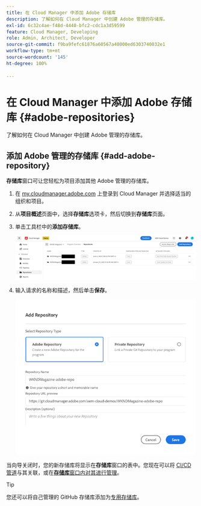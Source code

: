 ```yaml
---
title: 在 Cloud Manager 中添加 Adobe 存储库
description: 了解如何在 Cloud Manager 中创建 Adobe 管理的存储库。
exl-id: 6c32c4ae-f48d-4440-bfc2-cdc1a3d59599
feature: Cloud Manager, Developing
role: Admin, Architect, Developer
source-git-commit: f9ba9fefc61876a60567a40000ed6303740032e1
workflow-type: tm+mt
source-wordcount: '145'
ht-degree: 100%

---
```


# 在 Cloud Manager 中添加 Adobe 存储库 {#adobe-repositories}

了解如何在 Cloud Manager 中创建 Adobe 管理的存储库。

## 添加 Adobe 管理的存储库 {#add-adobe-repository}

**存储库**&#x200B;窗口可让您轻松为项目添加其他 Adobe 管理的存储库。

1. 在 [my.cloudmanager.adobe.com](https://my.cloudmanager.adobe.com/) 上登录到 Cloud Manager 并选择适当的组织和项目。

1. 从&#x200B;**项目概述**&#x200B;页面中，选择&#x200B;**存储库**&#x200B;选项卡，然后切换到&#x200B;**存储库**&#x200B;页面。

1. 单击工具栏中的&#x200B;**添加存储库**。

   ![添加“存储库”按钮](assets/add-repository.png)

1. 输入请求的名称和描述，然后单击&#x200B;**保存**。

   ![添加“存储库”对话框](assets/add-adobe-repository.png)

当向导关闭时，您的新存储库将显示在&#x200B;**存储库**&#x200B;窗口的表中。您现在可以将 [CI/CD 管道](/help/implementing/cloud-manager/configuring-pipelines/introduction-ci-cd-pipelines.md)与其关联，或在&#x200B;[**存储库**&#x200B;窗口内对其进行管理](managing-repositories.md)。

>[!TIP]
>
>您还可以将自己管理的 GitHub 存储库添加为[专用存储库](private-repositories.md)。
